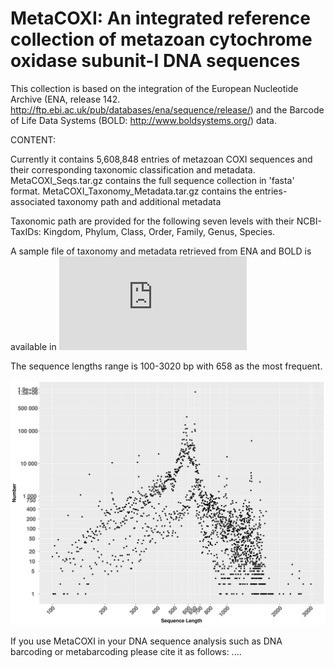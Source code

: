 # MetaCOXI: An integrated reference collection of metazoan cytochrome oxidase subunit-I DNA sequences

This collection is based on the integration of the European Nucleotide Archive (ENA, release 142. http://ftp.ebi.ac.uk/pub/databases/ena/sequence/release/) and the Barcode of Life Data Systems (BOLD: http://www.boldsystems.org/) data. 

CONTENT:

Currently it contains 5,608,848 entries of metazoan COXI sequences and their corresponding taxonomic classification and metadata.
MetaCOXI_Seqs.tar.gz contains the full sequence collection in 'fasta' format.
MetaCOXI_Taxonomy_Metadata.tar.gz contains the entries-associated taxonomy path and additional metadata

Taxonomic path are provided for the following seven levels with their NCBI-TaxIDs:
Kingdom, Phylum, Class, Order, Family, Genus, Species.

A sample file of taxonomy and metadata retrieved from ENA and BOLD is available in ![this table](https://github.com/bachob5/MetaCOXI/blob/main/Sample_Metadata.tsv)

The sequence lengths range is 100-3020 bp with 658 as the most frequent.

![Image of length dist](https://github.com/bachob5/MetaCOXI/blob/main/MetaCOXI_SeqLenghthDist.png)


If you use MetaCOXI in your DNA sequence analysis such as DNA barcoding or metabarcoding please cite it as follows:
....

